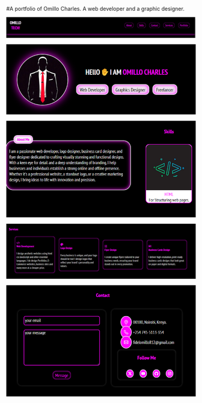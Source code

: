 #A portfolio of Omillo Charles.
A web developer and a graphic designer.

![Header Section](https://github.com/Omillo-Charles/OmilloPortfolio.github.io/blob/0f35f86e0b77417f2b13805aa7130f36d0e6f549/Screenshot%202025-03-08%20115328.png)

![Hero Section](https://github.com/Omillo-Charles/OmilloPortfolio.github.io/blob/076b736f86d9fe640898d409e0bc73c98217871f/Screenshot%202025-03-08%20115341.png)

![About-Skills Section](https://github.com/Omillo-Charles/OmilloPortfolio.github.io/blob/b9c6e2b22b6a946eeb9851f80f9ed8be63ed6b91/Screenshot%202025-03-08%20115351.png)

![Services Section](https://github.com/Omillo-Charles/OmilloPortfolio.github.io/blob/0fff108de6563ccf25dffaf0d5b85c2bb826fba4/Screenshot%202025-03-08%20115404.png)

![Contact Section](https://github.com/Omillo-Charles/OmilloPortfolio.github.io/blob/fbd14d6ba7d2c8711397da90c39f2d9a6413097a/Screenshot%202025-03-08%20115413.png)
